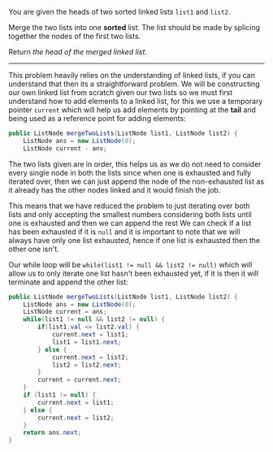 You are given the heads of two sorted linked lists `list1` and `list2`.

Merge the two lists into one **sorted** list. The list should be made by splicing together the nodes of the first two lists.

Return _the head of the merged linked list_.
***
This problem heavily relies on the understanding of linked lists, if you can understand that then its a straightforward problem. We will be constructing our own linked list from scratch given our two lists so we must first understand how to add elements to a linked list, for this we use a temporary pointer `current` which will help us add elements by pointing at the **tail** and being used as a reference point for adding elements:
```java
public ListNode mergeTwoLists(ListNode list1, ListNode list2) {
	ListNode ans = new ListNode(0);
	ListNode current - ans;
```
The two lists given are in order, this helps us as we do not need to consider every single node in both the lists since when one is exhausted and fully iterated over, then we can just append the node of the non-exhausted list as it already has the other nodes linked and it would finish the job.

This means that we have reduced the problem to just iterating over both lists and only accepting the smallest numbers considering both lists until one is exhausted and then we can append the rest
We can check if a list has been exhausted if it is `null` and it is important to note that we will always have only one list exhausted, hence if one list is exhausted then the other one isn't.

Our while loop will be `while(list1 != null && list2 != null)` which will allow us to only iterate one list hasn't been exhausted yet, if it is then it will terminate and append the other list:
```java
public ListNode mergeTwoLists(ListNode list1, ListNode list2) {
	ListNode ans = new ListNode(0);
	ListNode current = ans;
	while(list1 != null && list2 != null) {
		if(list1.val <= list2.val) {
			current.next = list1;
			list1 = list1.next;
		} else {
			current.next = list2;
			list2 = list2.next;
		}
		current = current.next;
	}
	if (list1 != null) {
		current.next = list1;
	} else {
		current.next = list2;
	}
	return ans.next;
}
```